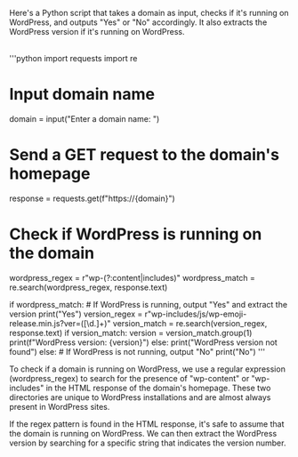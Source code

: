 <p>Here's a Python script that takes a domain as input, checks if it's running on WordPress, and outputs "Yes" or "No" accordingly. It also extracts the WordPress version if it's running on WordPress.</p>
<br/>
'''python
import requests
import re

# Input domain name
domain = input("Enter a domain name: ")

# Send a GET request to the domain's homepage
response = requests.get(f"https://{domain}")

# Check if WordPress is running on the domain
wordpress_regex = r"wp-(?:content|includes)"
wordpress_match = re.search(wordpress_regex, response.text)

if wordpress_match:
    # If WordPress is running, output "Yes" and extract the version
    print("Yes")
    version_regex = r"wp-includes/js/wp-emoji-release.min.js\?ver=([\d.]+)"
    version_match = re.search(version_regex, response.text)
    if version_match:
        version = version_match.group(1)
        print(f"WordPress version: {version}")
    else:
        print("WordPress version not found")
else:
    # If WordPress is not running, output "No"
    print("No")
'''

<p>
To check if a domain is running on WordPress, we use a regular expression (wordpress_regex) to search for the presence of "wp-content" or "wp-includes" in the HTML response of the domain's homepage. These two directories are unique to WordPress installations and are almost always present in WordPress sites.

If the regex pattern is found in the HTML response, it's safe to assume that the domain is running on WordPress. We can then extract the WordPress version by searching for a specific string that indicates the version number.
</p>
